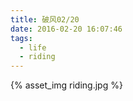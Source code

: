 ```yaml
---
title: 破风02/20
date: 2016-02-20 16:07:46
tags:
  - life
  - riding
---
```


{% asset_img riding.jpg %}
